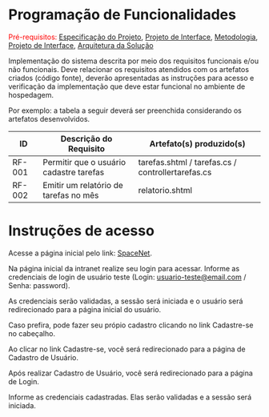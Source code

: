 # Programação de Funcionalidades

<span style="color:red">Pré-requisitos: <a href="2-Especificação do Projeto.md"> Especificação do Projeto</a></span>, <a href="3-Projeto de Interface.md"> Projeto de Interface</a>, <a href="4-Metodologia.md"> Metodologia</a>, <a href="3-Projeto de Interface.md"> Projeto de Interface</a>, <a href="5-Arquitetura da Solução.md"> Arquitetura da Solução</a>

Implementação do sistema descrita por meio dos requisitos funcionais e/ou não funcionais. Deve relacionar os requisitos atendidos com os artefatos criados (código fonte), deverão apresentadas as instruções para acesso e verificação da implementação que deve estar funcional no ambiente de hospedagem.

Por exemplo: a tabela a seguir deverá ser preenchida considerando os artefatos desenvolvidos.

|ID    | Descrição do Requisito  | Artefato(s) produzido(s) |
|------|-----------------------------------------|----|
|RF-001| Permitir que o usuário cadastre tarefas | tarefas.shtml / tarefas.cs / controllertarefas.cs | 
|RF-002| Emitir um relatório de tarefas no mês   | relatorio.shtml |

# Instruções de acesso

Acesse a página inicial pelo link:  [SpaceNet](https://spacenet-puc-minas.web.app/login). 

Na página inicial da intranet realize seu login para acessar. Informe as credenciais de login de usuário teste (Login: usuario-teste@email.com / Senha: password).

As credenciais serão validadas, a sessão será iniciada e o usuário será redirecionado para a página inicial do usuário.

Caso prefira, pode fazer seu própio cadastro clicando no link Cadastre-se no cabeçalho.

Ao clicar no link Cadastre-se, você será redirecionado para a página de Cadastro de Usuário.

Após realizar Cadastro de Usuário, você será redirecionado para a página de Login.

Informe as credenciais cadastradas. Elas serão validadas e a sessão será iniciada.
